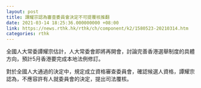 ```yaml
---
layout: post
title: 譚耀宗認為審查委員會決定不可提覆核推翻
date: 2021-03-14 18:25:36.000000000 +08:00
link: https://news.rthk.hk/rthk/ch/component/k2/1580523-20210314.htm
categories: rthk
---
```


全國人大常委譚耀宗估計，人大常委會即將再開會，討論完善香港選舉制度的具體方向，預計5月香港要完成本地法例修訂。

對於全國人大通過的決定中，規定成立資格審查委員會，確認候選人資格，譚耀宗認為，不應容許有人就委員會的決定，提出司法覆核。
